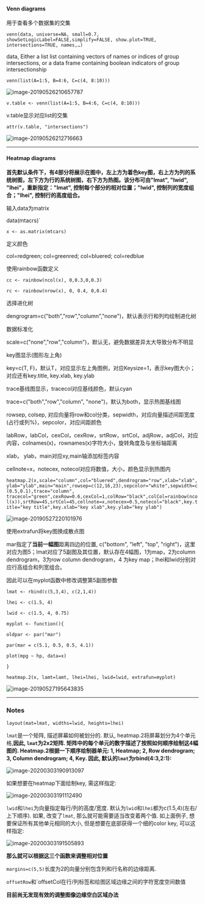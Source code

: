 #### Venn diagrams

用于查看多个数据集的交集

`venn(data, universe=NA, small=0.7, showSetLogicLabel=FALSE,simplify=FALSE, show.plot=TRUE, intersections=TRUE, names,…)`

data, Either a list list containing vectors of names or indices of group intersections, or a data frame containing boolean indicators of group intersectionship

`venn(list(A=1:5, B=4:6, C=c(4, 8:10)))`

![image-20190526210657787](http://ww3.sinaimg.cn/large/006tNc79gy1g3f0v4r32aj30v20o6acd.jpg)

`v.table <- venn(list(A=1:5, B=4:6, C=c(4, 8:10)))`

v.table显示对应list的交集

`attr(v.table, "intersections")`

![image-20190526212716663](http://ww1.sinaimg.cn/large/006tNc79gy1g3f1g97qmsj30lw0cy74t.jpg)

***

#### Heatmap diagrams

**首先默认条件下，有4部分将展示在图中，左上方为着色key图，右上方为列的系统树图，左下方为行的系统树图，右下方为热图。该分布可由"lmat", "lwid", "lhei"，重新指定："lmat", 控制每个部分的相对位置；"lwid", 控制列的宽度组合；"lhei", 控制行的高度组合。**

输入data为matrix

data(mtacrs)`

`x <- as.matrix(mtcars)`

定义颜色

col=redgreen; col=greenred; col=bluered; col=redblue

使用rainbow函数定义

`cc <- rainbow(ncol(x), 0,0.3,0,0.3)`

`rc <- rainbow(nrow(x), 0, 0.4, 0,0.4)`

选择进化树

dengrogram=c("both","row","column","none")，默认表示行和列均绘制进化树

数据标准化

scale=c("none","row","column")，默认无，避免数据差异太大导致分布不明显

key图显示(图形左上角)

key=c(T, F)，默认T，对应显示左上角图例，对应Keysize=1，表示key图大小；对应还有key.title, key.xlab, key.ylab

trace基线图显示，tracecol对应基线颜色，默认cyan

trace=c("both","row","column", "none")，默认为both，显示热图基线图

rowsep, colsep, 对应向量将row和col分类，sepwidth，对应向量描述间距宽度(占行或列%)，sepcolor，对应间距颜色

labRow，labCol，cexCol，cexRow，srtRow，srtCol，adjRow，adjCol，对应内容，colnames(x)，rownames(x)字符大小，旋转角度及与坐标轴距离

xlab， ylab，main对应xy,main轴添加标签内容

cellnote=x，notecex, notecol对应将数值，大小，颜色显示到热图内

`heatmap.2(x,scale="column",col="bluered",dendrogram="row",xlab="xlab",ylab="ylab",main="main",rowsep=c(12,16,23),sepcolor="white",sepwidth=c(0.5,0.1),trace="column", tracecol="green",cexRow=0.6,cexCol=1,colRow="black",colCol=rainbow(ncol(x)),srtRow=45,srtCol=45,cellnote=x,notecex=0.5,notecol="black",key.title="key title",key.xlab="key xlab",key.ylab="key ylab")`

![image-20190527220101976](http://ww3.sinaimg.cn/large/006tNc79gy1g3g81qah8uj30z80u0qdu.jpg)

使用extrafun将key图换成散点图

mar指定了**当前一幅图**距离四边的位置, c("bottom", "left", "top", "right")，这里对应为图5；lmat对应了5副图及其位置，默认存在4幅图，1为map，2为column dendrogram，3为row column dendrogram，4 为key map；lhei和lwid分别对应行高组合和列宽组合。

因此可以在myplot函数中修改调整第5副图参数

`lmat <- rbind(c(5,3,4), c(2,1,4))`

`lhei <- c(1.5, 4)`

`lwid <- c(1.5, 4, 0.75)`

`myplot <- function(){`

`oldpar <- par("mar")`

`par(mar = c(5.1, 0.5, 0.5, 4.1))`

`plot(mpg ~ hp, data=x)`

`}`

`heatmap.2(x, lamt=lamt, lhei=lhei, lwid=lwid, extrafun=myplot)`

![image-20190527195643835](http://ww1.sinaimg.cn/large/006tNc79gy1g3g4gcudmfj31jl0u0104.jpg)

***

### Notes

`layout(mat=lmat, widths=lwid, heights=lhei)`

`lmat`是一个矩阵, 描述屏幕如何被划分的. 默认, heatmap.2将屏幕划分为4个单元格,**因此, `lmat`为2x2矩阵. 矩阵中的每个单元的数字描述了按照如何顺序绘制这4幅图的. Heatmap.2根据一下顺序绘制器单元: 1, Heatmap; 2, Row dendrogram; 3, Column dendrogram; 4, Key. 因此, 默认的`lmat`为rbind(4:3,2:1):**

![image-20200303190913097](https://tva1.sinaimg.cn/large/00831rSTgy1gcgy7l95sxj30xe04umx7.jpg)

如果想要在heatmap下面绘制key, 需这样指定:

![image-20200303191112490](https://tva1.sinaimg.cn/large/00831rSTgy1gcgy9o5nldj30x606gt8x.jpg)

`lwid`和`lhei`为向量指定每行/列的高度/宽度. 默认为`lwid`和`lhei`都为c(1.5,4)(左右/上下顺序). 如果, 改变了`lmat`, 那么就可能需要适当改变着两个值. 如上面例子, 想要保证所有其他单元相同的大小, 但是想要在底部获得一个细的color key, 可以这样指定:

![image-20200303191505893](https://tva1.sinaimg.cn/large/00831rSTgy1gcgydr5y24j30x203a0sq.jpg)

**那么就可以根据这三个函数来调整相对位置**

`margins=c(5,5)`长度为2的向量分别包含列和行名称的边缘距离.

`offsetRow`和`offsetCol在行/列标签和绘图区域边缘之间的字符宽度空间数值

**目前尚无发现有效的调整图像边缘空白区域办法**